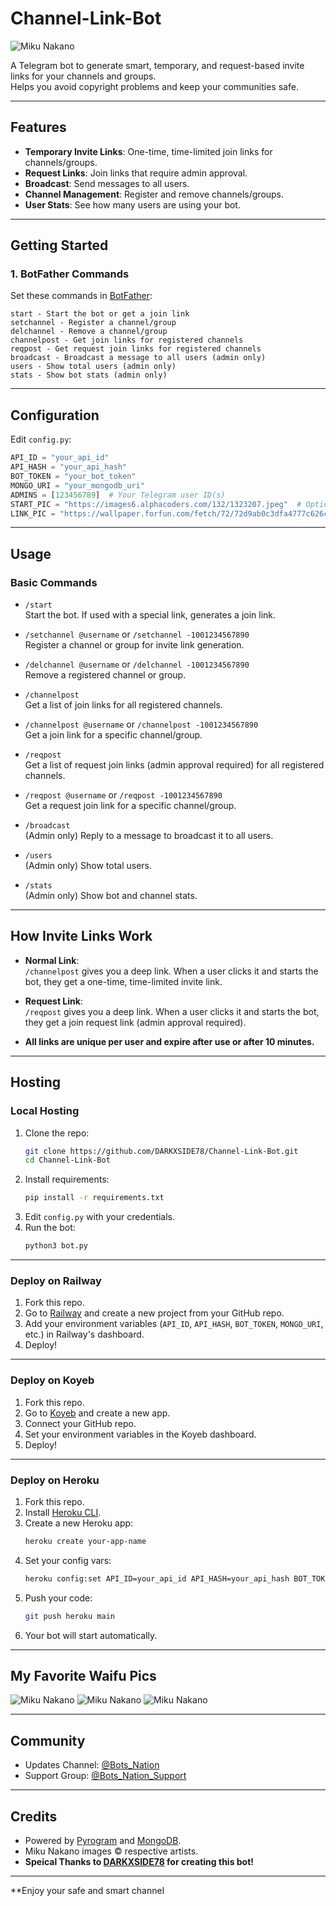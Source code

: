 # Channel-Link-Bot

![Miku Nakano](https://images7.alphacoders.com/132/1323209.jpeg)

A Telegram bot to generate smart, temporary, and request-based invite links for your channels and groups.  
Helps you avoid copyright problems and keep your communities safe.

---

## Features

- **Temporary Invite Links**: One-time, time-limited join links for channels/groups.
- **Request Links**: Join links that require admin approval.
- **Broadcast**: Send messages to all users.
- **Channel Management**: Register and remove channels/groups.
- **User Stats**: See how many users are using your bot.

---

## Getting Started

### 1. BotFather Commands

Set these commands in [BotFather](https://t.me/BotFather):

```
start - Start the bot or get a join link
setchannel - Register a channel/group
delchannel - Remove a channel/group
channelpost - Get join links for registered channels
reqpost - Get request join links for registered channels
broadcast - Broadcast a message to all users (admin only)
users - Show total users (admin only)
stats - Show bot stats (admin only)
```

---

## Configuration

Edit `config.py`:

```python
API_ID = "your_api_id"
API_HASH = "your_api_hash"
BOT_TOKEN = "your_bot_token"
MONGO_URI = "your_mongodb_uri"
ADMINS = [123456789]  # Your Telegram user ID(s)
START_PIC = "https://images6.alphacoders.com/132/1323207.jpeg"  # Optional start image
LINK_PIC = "https://wallpaper.forfun.com/fetch/72/72d9ab0c3dfa4777c626ce6b8e056742.jpeg"  # Optional link image
```

---

## Usage

### Basic Commands

- `/start`  
  Start the bot. If used with a special link, generates a join link.

- `/setchannel @username` or `/setchannel -1001234567890`  
  Register a channel or group for invite link generation.

- `/delchannel @username` or `/delchannel -1001234567890`  
  Remove a registered channel or group.

- `/channelpost`  
  Get a list of join links for all registered channels.

- `/channelpost @username` or `/channelpost -1001234567890`  
  Get a join link for a specific channel/group.

- `/reqpost`  
  Get a list of request join links (admin approval required) for all registered channels.

- `/reqpost @username` or `/reqpost -1001234567890`  
  Get a request join link for a specific channel/group.

- `/broadcast`  
  (Admin only) Reply to a message to broadcast it to all users.

- `/users`  
  (Admin only) Show total users.

- `/stats`  
  (Admin only) Show bot and channel stats.

---

## How Invite Links Work

- **Normal Link**:  
  `/channelpost` gives you a deep link. When a user clicks it and starts the bot, they get a one-time, time-limited invite link.

- **Request Link**:  
  `/reqpost` gives you a deep link. When a user clicks it and starts the bot, they get a join request link (admin approval required).

- **All links are unique per user and expire after use or after 10 minutes.**

---

## Hosting

### Local Hosting

1. Clone the repo:
    ```bash
    git clone https://github.com/DARKXSIDE78/Channel-Link-Bot.git
    cd Channel-Link-Bot
    ```
2. Install requirements:
    ```bash
    pip install -r requirements.txt
    ```
3. Edit `config.py` with your credentials.
4. Run the bot:
    ```bash
    python3 bot.py
    ```

---

### Deploy on Railway

1. Fork this repo.
2. Go to [Railway](https://railway.app/) and create a new project from your GitHub repo.
3. Add your environment variables (`API_ID`, `API_HASH`, `BOT_TOKEN`, `MONGO_URI`, etc.) in Railway's dashboard.
4. Deploy!

---

### Deploy on Koyeb

1. Fork this repo.
2. Go to [Koyeb](https://www.koyeb.com/) and create a new app.
3. Connect your GitHub repo.
4. Set your environment variables in the Koyeb dashboard.
5. Deploy!

---

### Deploy on Heroku

1. Fork this repo.
2. Install [Heroku CLI](https://devcenter.heroku.com/articles/heroku-cli).
3. Create a new Heroku app:
    ```bash
    heroku create your-app-name
    ```
4. Set your config vars:
    ```bash
    heroku config:set API_ID=your_api_id API_HASH=your_api_hash BOT_TOKEN=your_bot_token MONGO_URI=your_mongodb_uri ADMINS=your_admin_id
    ```
5. Push your code:
    ```bash
    git push heroku main
    ```
6. Your bot will start automatically.

---

## My Favorite Waifu Pics

![Miku Nakano](https://wallpaper.forfun.com/fetch/72/72d9ab0c3dfa4777c626ce6b8e056742.jpeg)
![Miku Nakano](https://images7.alphacoders.com/132/1323209.jpeg)
![Miku Nakano](https://images6.alphacoders.com/132/1323207.jpeg)

---

## Community

- Updates Channel: [@Bots_Nation](https://t.me/Bots_Nation)
- Support Group: [@Bots_Nation_Support](https://t.me/Bots_Nation_Support)

---

## Credits

- Powered by [Pyrogram](https://docs.pyrogram.org/) and [MongoDB](https://www.mongodb.com/).
- Miku Nakano images © respective artists.
- **Speical Thanks to [DARKXSIDE78](https://t.me/DARKXSIDE78) for creating this bot!**

---

**Enjoy your safe and smart channel
